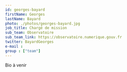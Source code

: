 ```yaml
---
id: georges-bayard
firstName: Georges
lastName: Bayard
photo: ./photos/georges-bayard.jpg
job_title: Chargé de mission
sub_team: Observatoire
sub_team_link: https://observatoire.numerique.gouv.fr
twitter: BayardGeorges
e-mail :
group : ["team"]
---
```


Bio à venir
